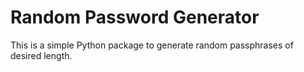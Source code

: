 # Random Password Generator

This is a simple Python package to generate random passphrases of desired length.